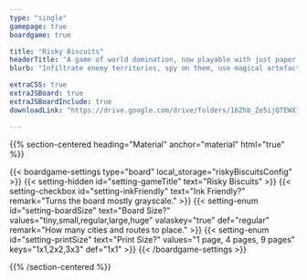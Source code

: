 ```yaml
---
type: "single"
gamepage: true
boardgame: true

title: "Risky Biscuits"
headerTitle: "A game of world domination, now playable with just paper and a pen."
blurb: "Infiltrate enemy territories, spy on them, use magical artefacts, and dominate the world."

extraCSS: true
extraJSBoard: true
extraJSBoardInclude: true
downloadLink: "https://drive.google.com/drive/folders/16Zhb_Ze5ijQTEWXIizQsO1SAh1xNXU9p"

---
```


{{% section-centered heading="Material" anchor="material" html="true" %}}

{{< boardgame-settings type="board" local_storage="riskyBiscuitsConfig" >}}
	{{< setting-hidden id="setting-gameTitle" text="Risky Biscuits" >}}
  {{< setting-checkbox id="setting-inkFriendly" text="Ink Friendly?" remark="Turns the board mostly grayscale." >}}
  {{< setting-enum id="setting-boardSize" text="Board Size?" values="tiny,small,regular,large,huge" valaskey="true" def="regular" remark="How many cities and routes to place." >}}
  {{< setting-enum id="setting-printSize" text="Print Size?" values="1 page, 4 pages, 9 pages" keys="1x1,2x2,3x3" def="1x1" >}}
{{< /boardgame-settings >}}

{{% /section-centered %}}